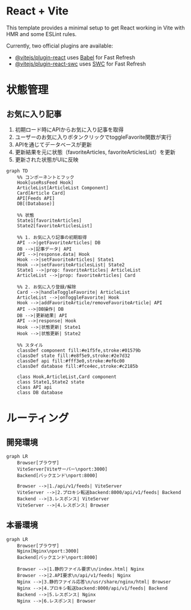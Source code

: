 # React + Vite

This template provides a minimal setup to get React working in Vite with HMR and some ESLint rules.

Currently, two official plugins are available:

- [@vitejs/plugin-react](https://github.com/vitejs/vite-plugin-react/blob/main/packages/plugin-react/README.md) uses [Babel](https://babeljs.io/) for Fast Refresh
- [@vitejs/plugin-react-swc](https://github.com/vitejs/vite-plugin-react-swc) uses [SWC](https://swc.rs/) for Fast Refresh

# 状態管理
## お気に入り記事
1. 初期ロード時にAPIからお気に入り記事を取得
2. ユーザーのお気に入りボタンクリックでtoggleFavorite関数が実行
3. APIを通じてデータベースが更新
4. 更新結果を元に状態（favoriteArticles, favoriteArticlesList）を更新
5. 更新された状態がUIに反映
```mermaid
graph TD
    %% コンポーネントとフック
    Hook[useRssFeed Hook]
    ArticleList[ArticleList Component]
    Card[Article Card]
    API[Feeds API]
    DB[(Database)]

    %% 状態
    State1[favoriteArticles]
    State2[favoriteArticlesList]

    %% 1. お気に入り記事の初期取得
    API -->|getFavoriteArticles| DB
    DB -->|記事データ| API
    API -->|response.data| Hook
    Hook -->|setFavoriteArticles| State1
    Hook -->|setFavoriteArticlesList| State2
    State1 -->|prop: favoriteArticles| ArticleList
    ArticleList -->|prop: favoriteArticles| Card

    %% 2. お気に入り登録/解除
    Card -->|handleToggleFavorite| ArticleList
    ArticleList -->|onToggleFavorite| Hook
    Hook -->|addFavoriteArticle/removeFavoriteArticle| API
    API -->|DB操作| DB
    DB -->|更新結果| API
    API -->|response| Hook
    Hook -->|状態更新| State1
    Hook -->|状態更新| State2

    %% スタイル
    classDef component fill:#e1f5fe,stroke:#01579b
    classDef state fill:#e8f5e9,stroke:#2e7d32
    classDef api fill:#fff3e0,stroke:#ef6c00
    classDef database fill:#fce4ec,stroke:#c2185b

    class Hook,ArticleList,Card component
    class State1,State2 state
    class API api
    class DB database
```

# ルーティング
## 開発環境
```mermaid
graph LR
    Browser[ブラウザ]
    ViteServer[Viteサーバー\nport:3000]
    Backend[バックエンド\nport:8000]
    
    Browser -->|1./api/v1/feeds| ViteServer
    ViteServer -->|2.プロキシ転送backend:8000/api/v1/feeds| Backend
    Backend -->|3.レスポンス| ViteServer
    ViteServer -->|4.レスポンス| Browser
```
## 本番環境
```mermaid
graph LR
    Browser[ブラウザ]
    Nginx[Nginx\nport:3000]
    Backend[バックエンド\nport:8000]
    
    Browser -->|1.静的ファイル要求\n/index.html| Nginx
    Browser -->|2.API要求\n/api/v1/feeds| Nginx
    Nginx -->|3.静的ファイル応答\n/usr/share/nginx/html| Browser
    Nginx -->|4.プロキシ転送backend:8000/api/v1/feeds| Backend
    Backend -->|5.レスポンス| Nginx
    Nginx -->|6.レスポンス| Browser
```


